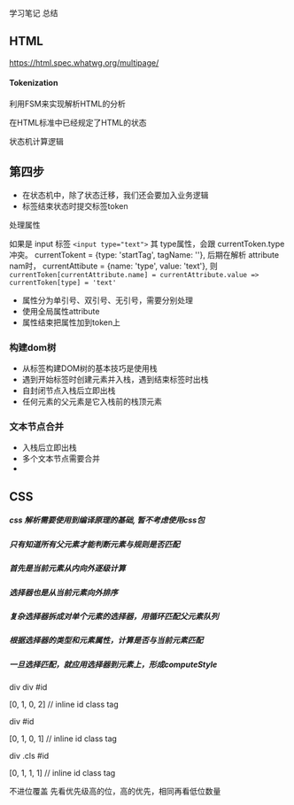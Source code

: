 学习笔记
总结
## HTML

https://html.spec.whatwg.org/multipage/
#### Tokenization

利用FSM来实现解析HTML的分析

在HTML标准中已经规定了HTML的状态

状态机计算逻辑

## 第四步

- 在状态机中，除了状态迁移，我们还会要加入业务逻辑
- 标签结束状态时提交标签token

处理属性

如果是 input 标签 `<input type="text">` 其 type属性，会跟 currentToken.type 冲突。
currentTokent = {type: 'startTag', tagName: ''},
后期在解析 attribute nam时， currentAttibute = {name: 'type', value: 'text'},
则 `currentToken[currentAttribute.name] = currentAttribute.value => currentToken[type] = 'text'`

- 属性分为单引号、双引号、无引号，需要分别处理
- 使用全局属性attribute
- 属性结束把属性加到token上


### 构建dom树

- 从标签构建DOM树的基本技巧是使用栈
- 遇到开始标签时创建元素并入栈，遇到结束标签时出栈
- 自封闭节点入栈后立即出栈
- 任何元素的父元素是它入栈前的栈顶元素


### 文本节点合并

- 入栈后立即出栈
- 多个文本节点需要合并
- 


## CSS
##### css 解析需要使用到编译原理的基础, 暂不考虑使用css包

##### 只有知道所有父元素才能判断元素与规则是否匹配
##### 首先是当前元素从内向外逐级计算

##### 选择器也是从当前元素向外排序
##### 复杂选择器拆成对单个元素的选择器，用循环匹配父元素队列

##### 根据选择器的类型和元素属性，计算是否与当前元素匹配

##### 一旦选择匹配，就应用选择器到元素上，形成computeStyle


div div #id

[0, 1, 0, 2] // inline id class tag

div #id

[0, 1, 0, 1] // inline id class tag

div .cls #id

[0, 1, 1, 1] // inline id class tag

不进位覆盖
先看优先级高的位，高的优先，相同再看低位数量